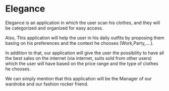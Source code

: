 # Elegance
Elegance is an application in which the user scan his clothes, and they will be categorized and organized for easy access.

Also, This application will help the user in his daily outfits by proposing them basing on his preferences and the context he chooses (Work,Party,....).

In addition to that, our application will give the user the possibility to have all the best sales on the internet (via internet, suits sold from other users) which the user will have based on the price range and the type of clothes he chooses.

We can simply mention that this application will be the Manager of our wardrobe and our fashion rocker friend.
